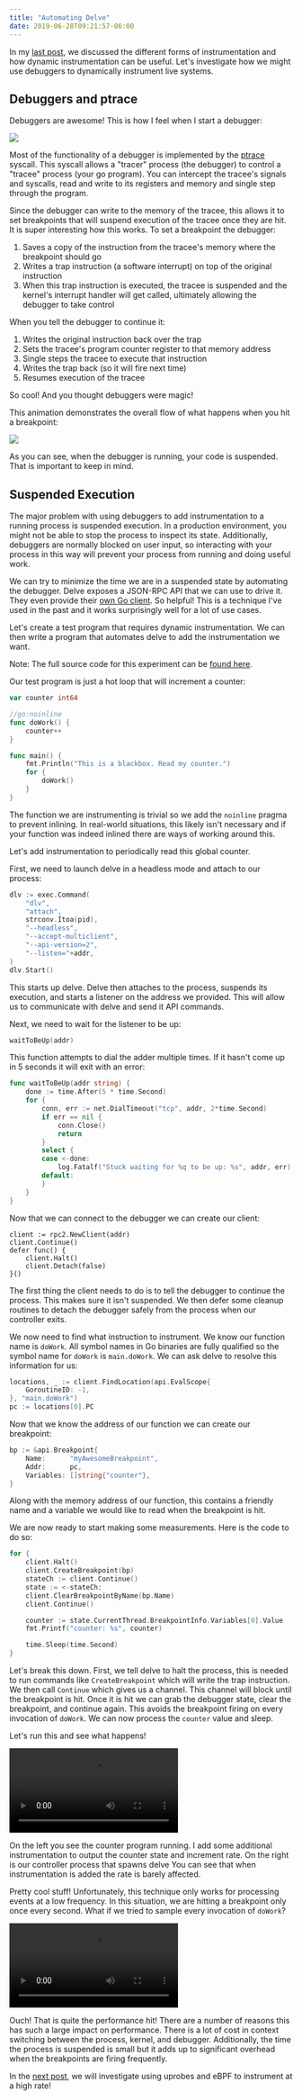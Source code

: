 ```yaml
---
title: "Automating Delve"
date: 2019-06-28T09:21:57-06:00
---
```


In my [last post][last-post], we discussed the different forms of
instrumentation and how dynamic instrumentation can be useful. Let's
investigate how we might use debuggers to dynamically instrument live systems.

## Debuggers and ptrace

Debuggers are awesome! This is how I feel when I start a debugger:

<img src="/images/gdb.png" data-animated-src="/images/gdb.gif" class="hover-gif" />

Most of the functionality of a debugger is implemented by the [ptrace][ptrace]
syscall. This syscall allows a "tracer" process (the debugger) to control a
"tracee" process (your go program). You can intercept the tracee's signals and syscalls, read
and write to its registers and memory and single step through the program.

Since the debugger can write to the memory of the tracee, this allows it to
set breakpoints that will suspend execution of the tracee once they are hit.
It is super interesting how this works. To set a breakpoint the debugger:

1. Saves a copy of the instruction from the tracee's memory where the
   breakpoint should go
1. Writes a trap instruction (a software interrupt) on top of the original
   instruction
1. When this trap instruction is executed, the tracee is suspended and the
   kernel's interrupt handler will get called, ultimately allowing the
   debugger to take control

When you tell the debugger to continue it:

1. Writes the original instruction back over the trap
1. Sets the tracee's program counter register to that memory address
1. Single steps the tracee to execute that instruction
1. Writes the trap back (so it will fire next time)
1. Resumes execution of the tracee

So cool! And you thought debuggers were magic!

This animation demonstrates the overall flow of what happens when you hit a
breakpoint:

<img src="/images/ptrace-breakpoint.png" data-animated-src="/images/ptrace-breakpoint.gif" class="hover-gif" />

As you can see, when the debugger is running, your code is suspended. That is
important to keep in mind.

## Suspended Execution

The major problem with using debuggers to add instrumentation to a running
process is suspended execution. In a production environment, you might not be
able to stop the process to inspect its state. Additionally, debuggers are
normally blocked on user input, so interacting with your process in this way
will prevent your process from running and doing useful work.

We can try to minimize the time we are in a suspended state by automating the
debugger. Delve exposes a JSON-RPC API that we can use to drive it. They even
provide their [own Go client][delve-api-client]. So helpful! This is a
technique I've used in the past and it works surprisingly well for a lot of
use cases.

Let's create a test program that requires dynamic instrumentation. We can then
write a program that automates delve to add the instrumentation we want.

Note: The full source code for this experiment can be [found
here][automating-delve-src].

Our test program is just a hot loop that will increment a counter:

```go
var counter int64

//go:noinline
func doWork() {
	counter++
}

func main() {
	fmt.Println("This is a blackbox. Read my counter.")
	for {
		doWork()
	}
}
```

The function we are instrumenting is trivial so we add the `noinline` pragma
to prevent inlining. In real-world situations, this likely isn't necessary and
if your function was indeed inlined there are ways of working around this.

Let's add instrumentation to periodically read this global counter.

First, we need to launch delve in a headless mode and attach to our process:

```go
dlv := exec.Command(
	"dlv",
	"attach",
	strconv.Itoa(pid),
	"--headless",
	"--accept-multiclient",
	"--api-version=2",
	"--listen="+addr,
)
dlv.Start()
```

This starts up delve. Delve then attaches to the process, suspends its execution, and
starts a listener on the address we provided. This will allow us to communicate
with delve and send it API commands.

Next, we need to wait for the listener to be up:

```go
waitToBeUp(addr)
```

This function attempts to dial the adder multiple times. If it hasn't come up
in 5 seconds it will exit with an error:

```go
func waitToBeUp(addr string) {
	done := time.After(5 * time.Second)
	for {
		conn, err := net.DialTimeout("tcp", addr, 2*time.Second)
		if err == nil {
			conn.Close()
			return
		}
		select {
		case <-done:
			log.Fatalf("Stuck waiting for %q to be up: %s", addr, err)
		default:
		}
	}
}
```

Now that we can connect to the debugger we can create our client:

```
client := rpc2.NewClient(addr)
client.Continue()
defer func() {
	client.Halt()
	client.Detach(false)
}()
```

The first thing the client needs to do is to tell the debugger to continue the
process. This makes sure it isn't suspended. We then defer some cleanup
routines to detach the debugger safely from the process when our controller
exits.

We now need to find what instruction to instrument. We know our function name
is `doWork`. All symbol names in Go binaries are fully qualified so the symbol
name for `doWork` is `main.doWork`. We can ask delve to resolve this
information for us:

```go
locations, _ := client.FindLocation(api.EvalScope{
	GoroutineID: -1,
}, "main.doWork")
pc := locations[0].PC
```

Now that we know the address of our function we can create our breakpoint:

```go
bp := &api.Breakpoint{
	Name:      "myAwesomeBreakpoint",
	Addr:      pc,
	Variables: []string{"counter"},
}
```

Along with the memory address of our function, this contains a friendly
name and a variable we would like to read when the breakpoint is hit.

We are now ready to start making some measurements. Here is the code to do so:

```go
for {
	client.Halt()
	client.CreateBreakpoint(bp)
	stateCh := client.Continue()
	state := <-stateCh:
	client.ClearBreakpointByName(bp.Name)
	client.Continue()

	counter := state.CurrentThread.BreakpointInfo.Variables[0].Value
	fmt.Printf("counter: %s", counter)

	time.Sleep(time.Second)
}
```

Let's break this down. First, we tell delve to halt the process, this is needed
to run commands like `CreateBreakpoint` which will write the trap instruction.
We then call `Continue` which gives us a channel. This channel will block until
the breakpoint is hit. Once it is hit we can grab the debugger state, clear
the breakpoint, and continue again. This avoids the breakpoint firing on every
invocation of `doWork`. We can now process the `counter` value and sleep.

Let's run this and see what happens!

<video controls>
    <source src="/video/counter-lowhz.mp4" type="video/mp4">
</video>

On the left you see the counter program running. I add some additional
instrumentation to output the counter state and increment rate.  On the right
is our controller process that spawns delve You can see that when
instrumentation is added the rate is barely affected.

Pretty cool stuff! Unfortunately, this technique only works for processing
events at a low frequency. In this situation, we are hitting a breakpoint only
once every second. What if we tried to sample every invocation of `doWork`?

<video controls>
    <source src="/video/counter-highhz.mp4" type="video/mp4">
</video>

Ouch! That is quite the performance hit! There are a number of reasons this
has such a large impact on performance. There is a lot of cost in context
switching between the process, kernel, and debugger. Additionally, the time
the process is suspended is small but it adds up to significant overhead when
the breakpoints are firing frequently.

In the [next post][next-post], we will investigate using uprobes and eBPF to
instrument at a high rate!

[last-post]: /posts/instrumentation-and-go/
[next-post]: #
[gdb]: /images/gdb.gif
[ptrace]: http://man7.org/linux/man-pages/man2/ptrace.2.html
[delve-api-client]: https://godoc.org/github.com/go-delve/delve/service/rpc2#RPCClient
[automating-delve-src]: https://github.com/jasonkeene/wat/tree/master/src/automating-delve
